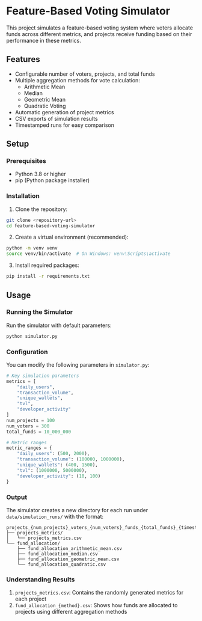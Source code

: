 # Feature-Based Voting Simulator

This project simulates a feature-based voting system where voters allocate funds across different metrics, and projects receive funding based on their performance in these metrics.

## Features
- Configurable number of voters, projects, and total funds
- Multiple aggregation methods for vote calculation:
  - Arithmetic Mean
  - Median
  - Geometric Mean
  - Quadratic Voting
- Automatic generation of project metrics
- CSV exports of simulation results
- Timestamped runs for easy comparison

## Setup

### Prerequisites
- Python 3.8 or higher
- pip (Python package installer)

### Installation

1. Clone the repository:

```bash
git clone <repository-url>
cd feature-based-voting-simulator
```

2. Create a virtual environment (recommended):

```bash
python -m venv venv
source venv/bin/activate  # On Windows: venv\Scripts\activate
```

3. Install required packages:

```bash
pip install -r requirements.txt
```

## Usage

### Running the Simulator

Run the simulator with default parameters:
```bash
python simulator.py
```

### Configuration

You can modify the following parameters in `simulator.py`:

```python
# Key simulation parameters
metrics = [
    "daily_users",
    "transaction_volume",
    "unique_wallets",
    "tvl",
    "developer_activity"
]
num_projects = 100
num_voters = 300
total_funds = 10_000_000

# Metric ranges
metric_ranges = {
    "daily_users": (500, 2000),
    "transaction_volume": (100000, 1000000),
    "unique_wallets": (400, 1500),
    "tvl": (1000000, 5000000),
    "developer_activity": (10, 100)
}
```

### Output

The simulator creates a new directory for each run under `data/simulation_runs/` with the format:
```
projects_{num_projects}_voters_{num_voters}_funds_{total_funds}_{timestamp}/
├── projects_metrics/
│   └── projects_metrics.csv
└── fund_allocation/
    ├── fund_allocation_arithmetic_mean.csv
    ├── fund_allocation_median.csv
    ├── fund_allocation_geometric_mean.csv
    └── fund_allocation_quadratic.csv
```

### Understanding Results

1. `projects_metrics.csv`: Contains the randomly generated metrics for each project
2. `fund_allocation_{method}.csv`: Shows how funds are allocated to projects using different aggregation methods




